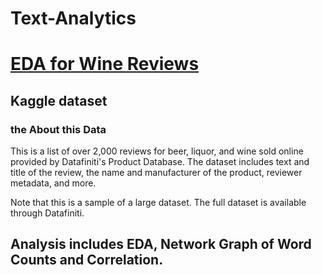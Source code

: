 # Text-Analytics

# [**EDA for Wine Reviews**](https://github.com/rudymeza54/Text-Analytics/blob/main/NLP.md)

## Kaggle dataset
### the About this Data
This is a list of over 2,000 reviews for beer, liquor, and wine sold online provided by Datafiniti's Product Database. The dataset includes text and title of the review, the name and manufacturer of the product, reviewer metadata, and more.

Note that this is a sample of a large dataset. The full dataset is available through Datafiniti.


## Analysis includes EDA, Network Graph of Word Counts and Correlation.
